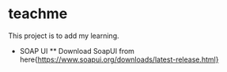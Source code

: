 # teachme
This project is to add my learning.

* SOAP UI
** Download SoapUI from here{https://www.soapui.org/downloads/latest-release.html}
